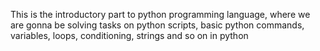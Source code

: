 This is the introductory part to python programming language, where we are gonna be solving tasks on python scripts, basic python commands, variables, loops, conditioning, strings and so on in python
